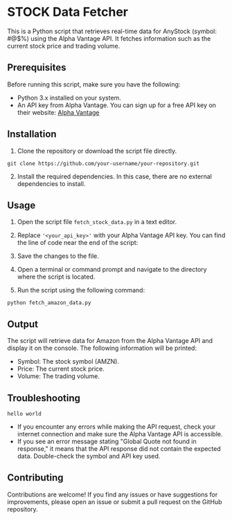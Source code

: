 # STOCK Data Fetcher

This is a Python script that retrieves real-time data for AnyStock (symbol: #@$%) using the Alpha Vantage API. It fetches information such as the current stock price and trading volume.

## Prerequisites

Before running this script, make sure you have the following:

- Python 3.x installed on your system.
- An API key from Alpha Vantage. You can sign up for a free API key on their website: [Alpha Vantage](https://www.alphavantage.co/)

## Installation

1. Clone the repository or download the script file directly.

```shell
git clone https://github.com/your-username/your-repository.git
```

2. Install the required dependencies. In this case, there are no external dependencies to install.

## Usage

1. Open the script file `fetch_stock_data.py` in a text editor.

2. Replace `'<your_api_key>'` with your Alpha Vantage API key. You can find the line of code near the end of the script:
 
3. Save the changes to the file.

4. Open a terminal or command prompt and navigate to the directory where the script is located.

5. Run the script using the following command:

```shell
python fetch_amazon_data.py
```

## Output

The script will retrieve data for Amazon from the Alpha Vantage API and display it on the console. The following information will be printed:

- Symbol: The stock symbol (AMZN).
- Price: The current stock price.
- Volume: The trading volume.

## Troubleshooting
```shell
hello world
```

- If you encounter any errors while making the API request, check your internet connection and make sure the Alpha Vantage API is accessible.
- If you see an error message stating "Global Quote not found in response," it means that the API response did not contain the expected data. Double-check the symbol and API key used.

## Contributing

Contributions are welcome! If you find any issues or have suggestions for improvements, please open an issue or submit a pull request on the GitHub repository.

